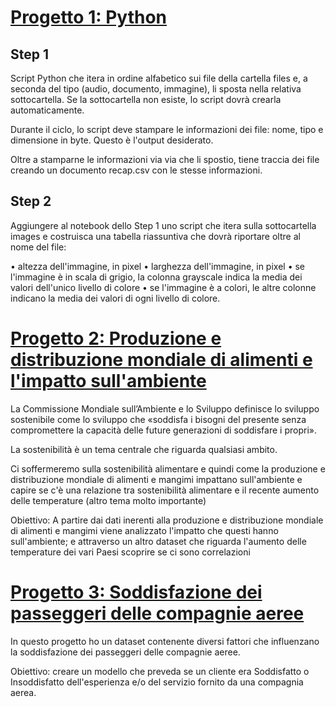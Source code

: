 # [Progetto 1: Python](https://github.com/micheledeiulio/Python)
## Step 1
Script Python che itera in ordine alfabetico sui file della cartella files e, a seconda del tipo (audio, documento, immagine), li sposta nella relativa sottocartella. Se la sottocartella non esiste, lo script dovrà crearla automaticamente.

Durante il ciclo, lo script deve stampare le informazioni dei file: nome, tipo e dimensione in byte. Questo è l'output desiderato.

Oltre a stamparne le informazioni via via che li spostio, tiene traccia dei file creando un documento recap.csv con le stesse informazioni.

## Step 2
Aggiungere al notebook dello Step 1 uno script che itera sulla sottocartella images e costruisca una tabella riassuntiva che dovrà riportare oltre al nome del file:

• altezza dell'immagine, in pixel 
• larghezza dell'immagine, in pixel 
• se l'immagine è in scala di grigio, la colonna grayscale indica la media dei valori dell'unico livello di colore 
• se l'immagine è a colori, le altre colonne indicano la media dei valori di ogni livello di colore.




# [Progetto 2: Produzione e distribuzione mondiale di alimenti e l'impatto sull'ambiente](https://github.com/micheledeiulio/Data-Manipolation-and-Visualization)
La Commissione Mondiale sull’Ambiente e lo Sviluppo definisce lo sviluppo sostenibile come lo sviluppo che «soddisfa i bisogni del presente senza compromettere la capacità delle future generazioni di soddisfare i propri».

La sostenibilità è un tema centrale che riguarda qualsiasi ambito.

Ci soffermeremo sulla sostenibilità alimentare e quindi come la produzione e distribuzione mondiale di alimenti e mangimi impattano sull'ambiente e capire se c'è una relazione tra sostenibilità alimentare e il recente aumento delle temperature (altro tema molto importante)

Obiettivo: A partire dai dati inerenti alla produzione e distribuzione mondiale di alimenti e mangimi viene analizzato l'impatto che questi hanno sull'ambiente; e attraverso un altro dataset che riguarda l'aumento delle temperature dei vari Paesi scoprire se ci sono correlazioni


# [Progetto 3: Soddisfazione dei passeggeri delle compagnie aeree](https://github.com/micheledeiulio/Progetto-Finale-Data-Science)

In questo progetto ho un dataset contenente diversi fattori che influenzano la soddisfazione dei passeggeri delle compagnie aeree.

Obiettivo: creare un modello che preveda se un cliente era Soddisfatto o Insoddisfatto dell'esperienza e/o del servizio fornito da una compagnia aerea.
